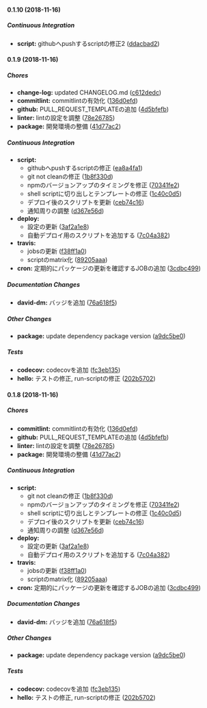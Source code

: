 #### 0.1.10 (2018-11-16)

##### Continuous Integration

* **script:**  githubへpushするscriptの修正2 ([ddacbad2](https://github.com/Himenon/typescript-template/commit/ddacbad23ad293666e07516ed55cf70ad0110b19))

#### 0.1.9 (2018-11-16)

##### Chores

* **change-log:**  updated CHANGELOG.md ([c612dedc](https://github.com/Himenon/typescript-template/commit/c612dedcb8317bbbfd390bdcc14e0026b574e9a9))
* **commitlint:**  commitlintの有効化 ([136d0efd](https://github.com/Himenon/typescript-template/commit/136d0efd0e27a9ea02ab8e69c80cf6b6c267057c))
* **github:**  PULL_REQUEST_TEMPLATEの追加 ([4d5bfefb](https://github.com/Himenon/typescript-template/commit/4d5bfefb366b33f5a31980e58f3cd249d4a1a726))
* **linter:**  lintの設定を調整 ([78e26785](https://github.com/Himenon/typescript-template/commit/78e26785c02926f29a583a98968d2e7f8b3d688e))
* **package:**  開発環境の整備 ([41d77ac2](https://github.com/Himenon/typescript-template/commit/41d77ac269586ed47b9b09544ceddb6f0cf7bd22))

##### Continuous Integration

* **script:**
  *  githubへpushするscriptの修正 ([ea8a4fa1](https://github.com/Himenon/typescript-template/commit/ea8a4fa18a2978fde87c4c5e984a75ed39dc3fa5))
  *  git not cleanの修正 ([1b8f330d](https://github.com/Himenon/typescript-template/commit/1b8f330dfad5823f38943817730ed61b3d540de2))
  *  npmのバージョンアップのタイミングを修正 ([70341fe2](https://github.com/Himenon/typescript-template/commit/70341fe2ed21b402b05fd13a87be7976d0e22ce8))
  *  shell scriptに切り出しとテンプレートの修正 ([1c40c0d5](https://github.com/Himenon/typescript-template/commit/1c40c0d5854e7ec80da9afff1e8b72788b9f4eba))
  *  デプロイ後のスクリプトを更新 ([ceb74c16](https://github.com/Himenon/typescript-template/commit/ceb74c16f4d8c62437bfce554255ea5cb41d6631))
  *  通知周りの調整 ([d367e56d](https://github.com/Himenon/typescript-template/commit/d367e56d8ac4c5e88ce5220b47ed74c4b14174b9))
* **deploy:**
  *  設定の更新 ([3af2a1e8](https://github.com/Himenon/typescript-template/commit/3af2a1e8435814476cfa7713f202430ab783be95))
  *  自動デプロイ用のスクリプトを追加する ([7c04a382](https://github.com/Himenon/typescript-template/commit/7c04a3822100a0fd0f613b922414813d327abcb5))
* **travis:**
  *  jobsの更新 ([f38ff1a0](https://github.com/Himenon/typescript-template/commit/f38ff1a0f772ec258ba64fcc6631a223bf13d794))
  *  scriptのmatrix化 ([89205aaa](https://github.com/Himenon/typescript-template/commit/89205aaad506ea7976b986f40b27f39af5a2fb0b))
* **cron:**  定期的にパッケージの更新を確認するJOBの追加 ([3cdbc499](https://github.com/Himenon/typescript-template/commit/3cdbc4990c495a5944c18f96f73f705eb33cec5c))

##### Documentation Changes

* **david-dm:**  バッジを追加 ([76a618f5](https://github.com/Himenon/typescript-template/commit/76a618f54ceb22af13c6448d770cd35952755e4e))

##### Other Changes

* **package:**  update dependency package version ([a9dc5be0](https://github.com/Himenon/typescript-template/commit/a9dc5be048a76b7255ec1d7432c41b96c8fc6470))

##### Tests

* **codecov:**  codecovを追加 ([fc3eb135](https://github.com/Himenon/typescript-template/commit/fc3eb135d73bf95f57f02616ddd4b9becd0f4f17))
* **hello:**  テストの修正, run-scriptの修正 ([202b5702](https://github.com/Himenon/typescript-template/commit/202b57021c348f1f36515d88b5e00c881835194c))

#### 0.1.8 (2018-11-16)

##### Chores

* **commitlint:**  commitlintの有効化 ([136d0efd](https://github.com/Himenon/typescript-template/commit/136d0efd0e27a9ea02ab8e69c80cf6b6c267057c))
* **github:**  PULL_REQUEST_TEMPLATEの追加 ([4d5bfefb](https://github.com/Himenon/typescript-template/commit/4d5bfefb366b33f5a31980e58f3cd249d4a1a726))
* **linter:**  lintの設定を調整 ([78e26785](https://github.com/Himenon/typescript-template/commit/78e26785c02926f29a583a98968d2e7f8b3d688e))
* **package:**  開発環境の整備 ([41d77ac2](https://github.com/Himenon/typescript-template/commit/41d77ac269586ed47b9b09544ceddb6f0cf7bd22))

##### Continuous Integration

* **script:**
  *  git not cleanの修正 ([1b8f330d](https://github.com/Himenon/typescript-template/commit/1b8f330dfad5823f38943817730ed61b3d540de2))
  *  npmのバージョンアップのタイミングを修正 ([70341fe2](https://github.com/Himenon/typescript-template/commit/70341fe2ed21b402b05fd13a87be7976d0e22ce8))
  *  shell scriptに切り出しとテンプレートの修正 ([1c40c0d5](https://github.com/Himenon/typescript-template/commit/1c40c0d5854e7ec80da9afff1e8b72788b9f4eba))
  *  デプロイ後のスクリプトを更新 ([ceb74c16](https://github.com/Himenon/typescript-template/commit/ceb74c16f4d8c62437bfce554255ea5cb41d6631))
  *  通知周りの調整 ([d367e56d](https://github.com/Himenon/typescript-template/commit/d367e56d8ac4c5e88ce5220b47ed74c4b14174b9))
* **deploy:**
  *  設定の更新 ([3af2a1e8](https://github.com/Himenon/typescript-template/commit/3af2a1e8435814476cfa7713f202430ab783be95))
  *  自動デプロイ用のスクリプトを追加する ([7c04a382](https://github.com/Himenon/typescript-template/commit/7c04a3822100a0fd0f613b922414813d327abcb5))
* **travis:**
  *  jobsの更新 ([f38ff1a0](https://github.com/Himenon/typescript-template/commit/f38ff1a0f772ec258ba64fcc6631a223bf13d794))
  *  scriptのmatrix化 ([89205aaa](https://github.com/Himenon/typescript-template/commit/89205aaad506ea7976b986f40b27f39af5a2fb0b))
* **cron:**  定期的にパッケージの更新を確認するJOBの追加 ([3cdbc499](https://github.com/Himenon/typescript-template/commit/3cdbc4990c495a5944c18f96f73f705eb33cec5c))

##### Documentation Changes

* **david-dm:**  バッジを追加 ([76a618f5](https://github.com/Himenon/typescript-template/commit/76a618f54ceb22af13c6448d770cd35952755e4e))

##### Other Changes

* **package:**  update dependency package version ([a9dc5be0](https://github.com/Himenon/typescript-template/commit/a9dc5be048a76b7255ec1d7432c41b96c8fc6470))

##### Tests

* **codecov:**  codecovを追加 ([fc3eb135](https://github.com/Himenon/typescript-template/commit/fc3eb135d73bf95f57f02616ddd4b9becd0f4f17))
* **hello:**  テストの修正, run-scriptの修正 ([202b5702](https://github.com/Himenon/typescript-template/commit/202b57021c348f1f36515d88b5e00c881835194c))

